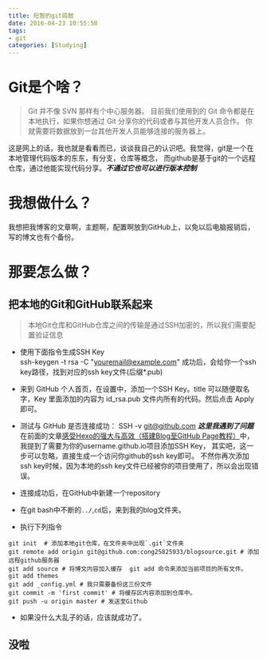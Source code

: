 ```yaml
---
title: 短暂的git捣鼓
date: 2016-04-23 10:55:58
tags:
- git
categories: [Studying]
---
```


# Git是个啥？
> Git 并不像 SVN 那样有个中心服务器。
目前我们使用到的 Git 命令都是在本地执行，如果你想通过 Git 分享你的代码或者与其他开发人员合作。 你就需要将数据放到一台其他开发人员能够连接的服务器上。

这是网上的话，我也就是看看而已，谈谈我自己的认识吧。我觉得，git是一个在本地管理代码版本的东东，有分支，仓库等概念，
而github是基于git的一个远程仓库，通过他能实现代码分享。***不通过它也可以进行版本控制***

<!--more-->

# 我想做什么？
我想把我博客的文章啊，主题啊，配置啊放到GitHub上，以免以后电脑报销后，写的博文也有个备份。

# 那要怎么做？

## 把本地的Git和GitHub联系起来
> 本地Git仓库和GitHub仓库之间的传输是通过SSH加密的，所以我们需要配置验证信息

- 使用下面指令生成SSH Key  
        ssh-keygen -t rsa -C "youremail@example.com"
    成功后，会给你一个ssh key路径，找到对应的ssh key文件(后缀*.pub)

- 来到 GitHub 个人首页，在设置中，添加一个SSH Key。title 可以随便取名字，Key 里面添加的内容为 id_rsa.pub 文件内所有的代码。然后点击 Apply 即可。
- 测试与 GitHub 是否连接成功：
        SSH -v git@github.com
***这里我遇到了问题***
在前面的文章[感受Hexo的强大与高效（搭建Blog至GitHub Page教程）](/2016/04/22/感受Hexo的强大与高效（搭建Blog至GitHub%20Page教程）/)中，
我提到了需要为你的username.github.io项目添加SSH Key，
其实吧，这一步可以忽略，直接生成一个访问你github的ssh key即可。
不然你再次添加ssh key时候，因为本地的ssh key文件已经被你的项目使用了，所以会出现错误。
- 连接成功后，在GitHub中新建一个repository 
- 在git bash中不断的`../`,`cd`后，来到我的blog文件夹。
- 执行下列指令
```
git init  # 添加本地git仓库，在文件夹中出现`.git`文件夹
git remote add origin git@github.com:cong25825933/blogsource.git # 添加远程github服务器
git add source # 将博文内容加入缓存  git add 命令来添加当前项目的所有文件。
git add themes
git add _config.yml # 我只需要备份这三份文件
git commit -m 'first commit' # 将缓存区内容添加到仓库中。
git push -u origin master # 发送至Github
```
- 如果没什么大乱子的话，应该就成功了。
## 没啦

